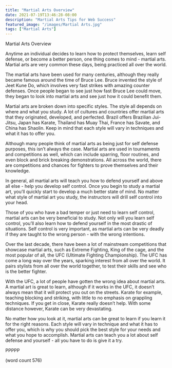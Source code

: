 ```yaml
---
title: "Martial Arts Overview"
date: 2021-07-19T13:46:28-08:00
description: "Martial Arts Tips for Web Success"
featured_image: "/images/Martial Arts.jpg"
tags: ["Martial Arts"]
---
```


Martial Arts Overview

Anytime an individual decides to learn how to protect themselves, learn self defense, or become a better person, one thing comes to mind - martial arts.  Martial arts are very common these days, being practiced all over the world.  

The martial arts have been used for many centuries, although they really became famous around the time of Bruce Lee.  Bruce invented the style of Jeet Kune Do, which involves very fast strikes with amazing counter defenses.  Once people began to see just how fast Bruce Lee could move, they began to look into martial arts and see just how it could benefit them.

Martial arts are broken down into specific styles.  The style all depends on where and what you study.  A lot of cultures and countries offer martial arts that they originated, developed, and perfected.  Brazil offers Brazilian Jui-Jitsu, Japan has Karate, Thailand has Muay Thai, France has Savate, and China has Shaolin.  Keep in mind that each style will vary in techniques and what it has to offer you.

Although many people think of martial arts as being just for self defense purposes, this isn’t always the case.  Martial arts are used in tournaments and competitions as well, which can include sparring, floor routines, and even block and brick breaking demonstrations.  All across the world, there are competitions and chances for fighters to prove themselves and their knowledge.

In general, all martial arts will teach you how to defend yourself and above all else - help you develop self control.  Once you begin to study a martial art, you’ll quickly start to develop a much better state of mind.  No matter what style of martial art you study, the instructors will drill self control into your head.  

Those of you who have a bad temper or just need to learn self control, martial arts can be very beneficial to study.  Not only will you learn self control, you’ll also learn how to defend yourself in the most drastic of situations.  Self control is very important, as martial arts can be very deadly if they are taught to the wrong person - with the wrong intentions.

Over the last decade, there have been a lot of mainstream competitions that showcase martial arts, such as Extreme Fighting, King of the cage, and the most popular of all, the UFC (Ultimate Fighting Championship).  The UFC has come a long way over the years, sparking interest from all over the world.  It pairs stylists from all over the world together, to test their skills and see who is the better fighter.

With the UFC, a lot of people have gotten the wrong idea about martial arts.  A martial art is great to learn, although if it works in the UFC, it doesn’t always mean that it will protect you out on the streets.  Karate for example, teaching blocking and striking, with little to no emphasis on grappling
techniques.  If you get in close, Karate really doesn’t help.  With some distance however, Karate can be very devastating.

No matter how you look at it, martial arts can be great to learn if you learn it for the right reasons.  Each style will vary in technique and what it has to offer you, which is why you should pick the best style for your needs and what you hope to accomplish.  Martial arts can teach you a lot about self defense and yourself - all you have to do is give it a try.

PPPPP

(word count 576)
